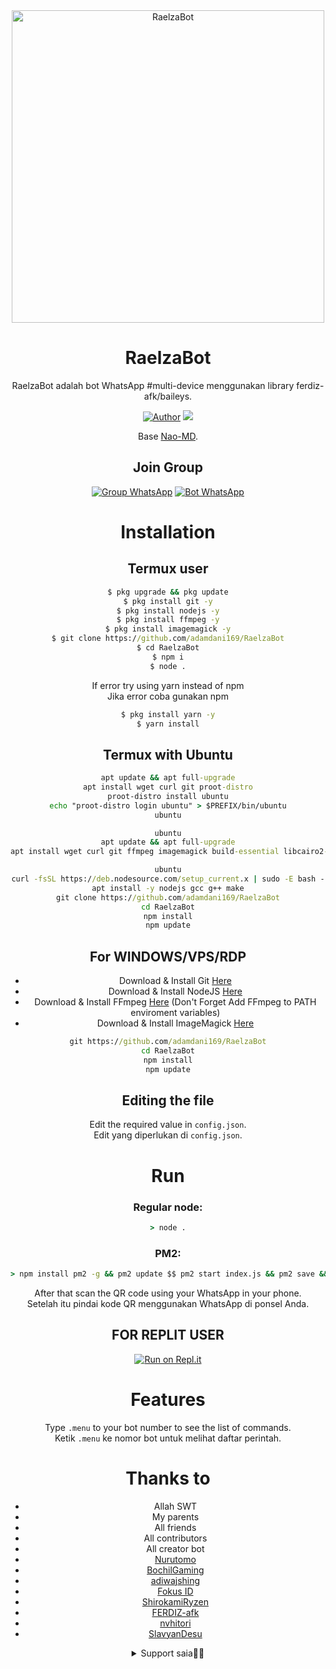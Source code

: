 <div align="center">
<img src="https://telegra.ph/file/07b50c0eca5870ab032c8.jpg" alt="RaelzaBot" width="500" />
  
# RaelzaBot
RaelzaBot adalah bot WhatsApp #multi-device menggunakan library ferdiz-afk/baileys.
<p align="center">
<a href="https://github.com/adamdani169"><img title="Author" src="https://img.shields.io/badge/Author-adamdani169-red.svg?style=for-the-badge&logo=github"></a>
  <img src="https://img.shields.io/github/repo-size/adamdani169/RaelzaBot"/>
</p>

Base [Nao-MD](https://github.com/ShirokamiRyzen/Nao-MD).
## Join Group
[![Group WhatsApp](https://img.shields.io/badge/WhatsApp%20Group-25D366?style=for-the-badge&logo=whatsapp&logoColor=white)](https://chat.whatsapp.com/BYgDRubCSRt7uWylK8J6cQ)
[![Bot WhatsApp](https://img.shields.io/badge/WhatsApp%20Bot-25D366?style=for-the-badge&logo=whatsapp&logoColor=white)](http://wa.me/628388906981)
# Installation
## Termux user
```cmd
$ pkg upgrade && pkg update
$ pkg install git -y
$ pkg install nodejs -y
$ pkg install ffmpeg -y
$ pkg install imagemagick -y
$ git clone https://github.com/adamdani169/RaelzaBot
$ cd RaelzaBot
$ npm i
$ node .
```
If error try using yarn instead of npm\
Jika error coba gunakan npm
```cmd
$ pkg install yarn -y
$ yarn install
```
## Termux with Ubuntu
```cmd
apt update && apt full-upgrade
apt install wget curl git proot-distro
proot-distro install ubuntu
echo "proot-distro login ubuntu" > $PREFIX/bin/ubuntu
ubuntu
```
```cmd
ubuntu
apt update && apt full-upgrade
apt install wget curl git ffmpeg imagemagick build-essential libcairo2-dev libpango1.0-dev libjpeg-dev libgif-dev librsvg2-dev dbus-x11 ffmpeg2theora ffmpegfs ffmpegthumbnailer ffmpegthumbnailer-dbg ffmpegthumbs libavcodec-dev libavcodec-extra libavcodec-extra58 libavdevice-dev libavdevice58 libavfilter-dev libavfilter-extra libavfilter-extra7 libavformat-dev libavformat58 libavifile-0.7-bin libavifile-0.7-common libavifile-0.7c2 libavresample-dev libavresample4 libavutil-dev libavutil56 libpostproc-dev libpostproc55 graphicsmagick graphicsmagick-dbg graphicsmagick-imagemagick-compat graphicsmagick-libmagick-dev-compat groff imagemagick-6.q16hdri imagemagick-common libchart-gnuplot-perl libgraphics-magick-perl libgraphicsmagick++-q16-12 libgraphicsmagick++1-dev
```
```cmd
ubuntu
curl -fsSL https://deb.nodesource.com/setup_current.x | sudo -E bash -
apt install -y nodejs gcc g++ make
git clone https://github.com/adamdani169/RaelzaBot
cd RaelzaBot
npm install
npm update
```
## For WINDOWS/VPS/RDP
- Download & Install Git [Here](https://git-scm.com/downloads)
- Download & Install NodeJS [Here](https://nodejs.org/en/download)
- Download & Install FFmpeg [Here](https://ffmpeg.org/download.html) (Don't Forget Add FFmpeg to PATH enviroment variables)
- Download & Install ImageMagick [Here](https://imagemagick.org/script/download.php)
```cmd
git https://github.com/adamdani169/RaelzaBot
cd RaelzaBot
npm install
npm update
```
## Editing the file
Edit the required value in `config.json`.\
Edit yang diperlukan di `config.json`.
# Run
### Regular node:
```cmd
> node .
```
### PM2:
```cmd
> npm install pm2 -g && pm2 update $$ pm2 start index.js && pm2 save && pm2 logs
```
After that scan the QR code using your WhatsApp in your phone.\
Setelah itu pindai kode QR menggunakan WhatsApp di ponsel Anda.
## FOR REPLIT USER
[![Run on Repl.it](https://repl.it/badge/github/adamdani169/RaelzaBot)](https://repl.it/github/adamdani169/RaelzaBot)
# Features
Type `.menu` to your bot number to see the list of commands.\
Ketik `.menu` ke nomor bot untuk melihat daftar perintah.
# Thanks to
- Allah SWT
- My parents
- All friends
- All contributors
- All creator bot
- [Nurutomo](https://github.com/Nurutomo)
- [BochilGaming](https://github.com/bochilgaming)
- [adiwajshing](https://github.com/adiwajshing)
- [Fokus ID](https://github.com/Fokusdotid)
- [ShirokamiRyzen](https://github.com/ShirokamiRyzen)
- [FERDIZ-afk](https://github.com/FERDIZ-afk)
- [nvhitori](https://github.com/nvhitori)
- [SlavyanDesu](https://github.com/SlavyanDesu)
<details>
<summary>Support saia🍵🗿</summary><br>
<img src="https://telegra.ph/file/43aae0b66cf7791171d05.jpg"/>
</details>

